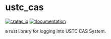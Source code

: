 # ustc_cas

[![crates.io](https://img.shields.io/crates/v/ustc_cas)](https://crates.io/crates/ustc_cas)
[![documentation](https://img.shields.io/docsrs/ustc_cas)](https://docs.rs/ustc_cas)

a rust library for logging into USTC CAS System.

